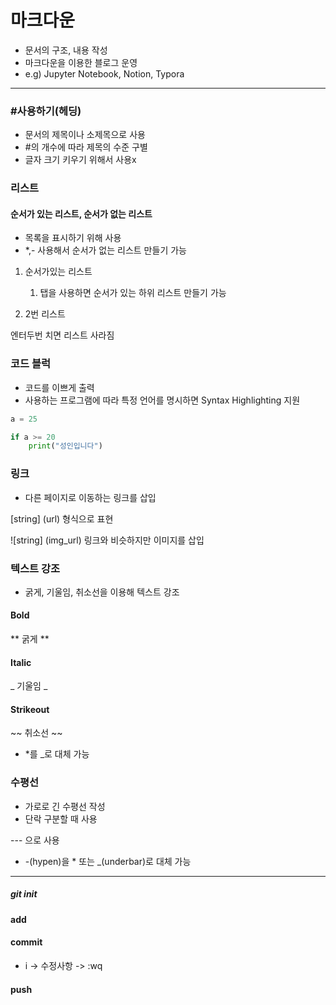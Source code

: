# 마크다운

- 문서의 구조, 내용 작성
- 마크다운을 이용한 블로그 운영
- e.g) Jupyter Notebook, Notion, Typora

---

### #사용하기(헤딩)

* 문서의 제목이나 소제목으로 사용
* #의 개수에 따라 제목의 수준 구별
* 글자 크기 키우기 위해서 사용x



### 리스트 

#### 순서가 있는 리스트, 순서가 없는 리스트

* 목록을 표시하기 위해 사용
* *,- 사용해서 순서가 없는 리스트 만들기 가능

1. 순서가있는 리스트
   1. 탭을 사용하면 순서가 있는 하위 리스트 만들기 가능

2. 2번 리스트

엔터두번 치면 리스트 사라짐



### 코드 블럭

* 코드를 이쁘게 출력
* 사용하는 프로그램에 따라 특정 언어를 명시하면 Syntax Highlighting 지원

```python
a = 25

if a >= 20
	print("성인입니다")
```



### 링크 

* 다른 페이지로 이동하는 링크를 삽입

[string] (url) 형식으로 표현

![string] (img_url) 링크와 비슷하지만 이미지를 삽입



### 텍스트 강조 

* 굵게, 기울임, 취소선을 이용해 텍스트 강조

#### Bold 

** 굵게 **

#### Italic 

_ 기울임 _

#### Strikeout

~~ 취소선 ~~

* *를 _로 대체 가능



### 수평선 

* 가로로 긴 수평선 작성
* 단락 구분할 때 사용

--- 으로 사용

* -(hypen)을 * 또는 _(underbar)로 대체 가능



---

##### git init 

#### add

#### commit

* i -> 수정사항 -> :wq

#### push

